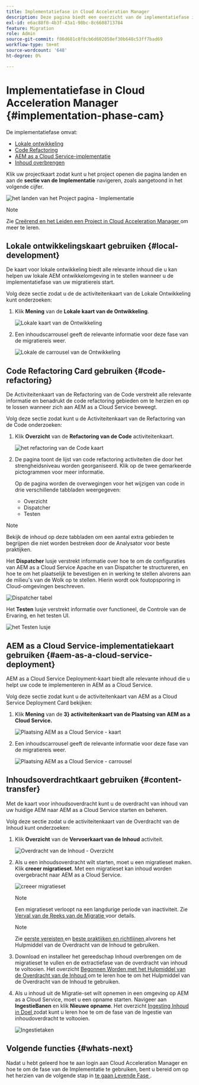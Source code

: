 ```yaml
---
title: Implementatiefase in Cloud Acceleration Manager
description: Deze pagina biedt een overzicht van de implementatiefase in Cloud Acceleration Manager.
exl-id: e6ac88f0-4b3f-43a1-98bc-8c6608713784
feature: Migration
role: Admin
source-git-commit: f86d681c8f8cb6d602058ef30b648c53ff7bad69
workflow-type: tm+mt
source-wordcount: '648'
ht-degree: 0%

---
```


# Implementatiefase in Cloud Acceleration Manager {#implementation-phase-cam}

De implementatiefase omvat:

* [Lokale ontwikkeling](#local-development)
* [Code Refactoring](#code-refactoring)
* [AEM as a Cloud Service-implementatie](#aem-as-a-cloud-service-deployment)
* [Inhoud overbrengen](#content-transfer)


Klik uw projectkaart zodat kunt u het project openen die pagina landen en aan de **sectie van de Implementatie** navigeren, zoals aangetoond in het volgende cijfer.

![ het landen van het Project pagina - Implementatie ](/help/journey-migration/cloud-acceleration-manager/assets/implementation-1.png)

>[!NOTE]
>Zie [ Creërend en het Leiden een Project in Cloud Acceleration Manager ](getting-started-cam.md#create-project) om meer te leren.


## Lokale ontwikkelingskaart gebruiken {#local-development}

De kaart voor lokale ontwikkeling biedt alle relevante inhoud die u kan helpen uw lokale AEM ontwikkelomgeving in te stellen wanneer u de implementatiefase van uw migratiereis start.

Volg deze sectie zodat u de de activiteitenkaart van de Lokale Ontwikkeling kunt onderzoeken:

1. Klik **Mening** van de **Lokale kaart van de Ontwikkeling**.

   ![ Lokale kaart van de Ontwikkeling ](/help/journey-migration/cloud-acceleration-manager/assets/implementation-2.png)

1. Een inhoudscarrousel geeft de relevante informatie voor deze fase van de migratiereis weer.

   ![ Lokale de carrousel van de Ontwikkeling ](/help/journey-migration/cloud-acceleration-manager/assets/implementation-3.png)


## Code Refactoring Card gebruiken {#code-refactoring}

De Activiteitenkaart van de Refactoring van de Code verstrekt alle relevante informatie en benadrukt de code refactoring gebieden om te herzien en op te lossen wanneer zich aan AEM as a Cloud Service beweegt.

Volg deze sectie zodat kunt u de Activiteitenkaart van de Refactoring van de Code onderzoeken:

1. Klik **Overzicht** van de **Refactoring van de Code** activiteitenkaart.

   ![ het refactoring van de Code kaart ](/help/journey-migration/cloud-acceleration-manager/assets/implementation-4.png)

1. De pagina toont de lijst van code refactoring activiteiten die door het strengheidsniveau worden georganiseerd. Klik op de twee gemarkeerde pictogrammen voor meer informatie.

   Op de pagina worden de overwegingen voor het wijzigen van code in drie verschillende tabbladen weergegeven:

   * Overzicht
   * Dispatcher
   * Testen

>[!NOTE]
>Bekijk de inhoud op deze tabbladen om een aantal extra gebieden te begrijpen die niet worden bestreken door de Analysator voor beste praktijken.

Het **Dispatcher** lusje verstrekt informatie over hoe te om de configuraties van AEM as a Cloud Service Apache en van Dispatcher te structureren, en hoe te om het plaatselijk te bevestigen en in werking te stellen alvorens aan de milieu&#39;s van de Wolk op te stellen. Hierin wordt ook foutopsporing in Cloud-omgevingen beschreven.

![ Dispatcher tabel ](/help/journey-migration/cloud-acceleration-manager/assets/coderefactoring-2.png)

Het **Testen** lusje verstrekt informatie over functioneel, de Controle van de Ervaring, en het testen UI.

![ het Testen lusje ](/help/journey-migration/cloud-acceleration-manager/assets/coderefactoring-3.png)


## AEM as a Cloud Service-implementatiekaart gebruiken {#aem-as-a-cloud-service-deployment}

AEM as a Cloud Service Deployment-kaart biedt alle relevante inhoud die u helpt uw code te implementeren in AEM as a Cloud Service.

Volg deze sectie zodat kunt u de activiteitenkaart van AEM as a Cloud Service Deployment Card bekijken:

1. Klik **Mening** van de **3&rbrace; activiteitenkaart van de Plaatsing van AEM as a Cloud Service.**

   ![ Plaatsing AEM as a Cloud Service - kaart ](/help/journey-migration/cloud-acceleration-manager/assets/implementation-6.png)

1. Een inhoudscarrousel geeft de relevante informatie voor deze fase van de migratiereis weer.

   ![ Plaatsing AEM as a Cloud Service - carrousel ](/help/journey-migration/cloud-acceleration-manager/assets/aem-deployment-card.png)


## Inhoudsoverdrachtkaart gebruiken {#content-transfer}

Met de kaart voor inhoudsoverdracht kunt u de overdracht van inhoud van uw huidige AEM naar AEM as a Cloud Service starten en beheren.

Volg deze sectie zodat u de activiteitenkaart van de Overdracht van de Inhoud kunt onderzoeken:

1. Klik **Overzicht** van de **Vervoerkaart van de Inhoud** activiteit.

   ![ Overdracht van de Inhoud - Overzicht ](/help/journey-migration/cloud-acceleration-manager/assets/contenttransfer-1.png)

1. Als u een inhoudsoverdracht wilt starten, moet u een migratieset maken. Klik **creeer migratieset**. Met een migratieset kan inhoud worden overgebracht naar AEM as a Cloud Service.

   ![ creeer migratieset ](/help/journey-migration/cloud-acceleration-manager/assets/contenttransfer-2.png)

   >[!NOTE]
   >Een migratieset verloopt na een langdurige periode van inactiviteit. Zie [ Verval van de Reeks van de Migratie ](/help/journey-migration/content-transfer-tool/using-content-transfer-tool/overview-content-transfer-tool.md#migration-set-expiry) voor details.

   >[!NOTE]
   >Zie [ eerste vereisten ](https://experienceleague.adobe.com/docs/experience-manager-cloud-service/content/migration-journey/cloud-migration/content-transfer-tool/prerequisites-content-transfer-tool.html) en [ beste praktijken en richtlijnen ](https://experienceleague.adobe.com/docs/experience-manager-cloud-service/content/migration-journey/cloud-migration/content-transfer-tool/overview-content-transfer-tool.html) alvorens het Hulpmiddel van de Overdracht van de Inhoud te gebruiken.

1. Download en installeer het gereedschap Inhoud overbrengen om de migratieset te vullen en de extractiefase van de overdracht van inhoud te voltooien. Het overzicht [ Begonnen Worden met het Hulpmiddel van de Overdracht van de Inhoud ](https://experienceleague.adobe.com/docs/experience-manager-cloud-service/content/migration-journey/cloud-migration/content-transfer-tool/getting-started-content-transfer-tool.html) om te leren hoe te om het Hulpmiddel van de Overdracht van de Inhoud te gebruiken.

1. Als u inhoud uit de Migratie-set wilt opnemen in een omgeving op AEM as a Cloud Service, moet u een opname starten. Navigeer aan **IngestieBanen** en klik **Nieuwe opname**. Het overzicht [ Ingesting Inhoud in Doel ](/help/journey-migration/content-transfer-tool/using-content-transfer-tool/ingesting-content.md) zodat kunt u leren hoe te om de fase van de Ingestie van inhoudoverdracht te voltooien.

   ![ Ingestietaken ](/help/journey-migration/cloud-acceleration-manager/assets/contenttransfer-3.png)

<!--### Estimating Content Transfer Time {#calculating}

A Content Transfer Tool calculator has been provided to estimate how long it could take to complete the content transfer activity. You can use the content repository size slider to select the size that applies to your project. The transfer times vary for the extraction and ingestion phases. 

   ![Content Transfer Tool calculator](/help/journey-migration/cloud-acceleration-manager/assets/contenttransfer-4.png)

   >[!NOTE]
   >These times are estimates only. Factor such as network speeds and time to scale up instances have not been accounted for in these estimates.

To estimate the size of the AEM Repository, you can run the Disk Usage report under `http://HOST:PORT/etc/reports/diskusage.html`. 

You can also estimate the size of specific repository paths by using the `path` parameter, for example, `http://HOST:PORT/etc/reports/diskusage.html?path=/content/dam`. -->

## Volgende functies {#whats-next}

Nadat u hebt geleerd hoe te aan login aan Cloud Acceleration Manager en hoe te om de fase van de Implementatie te gebruiken, bent u bereid om op het herzien van de volgende stap in [ te gaan Levende Fase ](https://experienceleague.adobe.com/docs/experience-manager-cloud-service/content/migration-journey/cloud-acceleration-manager/using-cam/cam-golive-phase.html).
